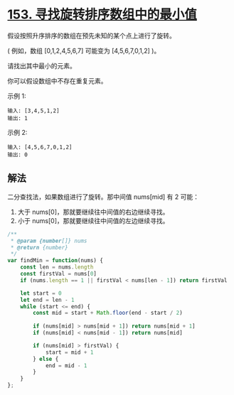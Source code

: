 # [153. 寻找旋转排序数组中的最小值](https://leetcode-cn.com/problems/find-minimum-in-rotated-sorted-array/)
假设按照升序排序的数组在预先未知的某个点上进行了旋转。

( 例如，数组 [0,1,2,4,5,6,7] 可能变为 [4,5,6,7,0,1,2] )。

请找出其中最小的元素。

你可以假设数组中不存在重复元素。

示例 1:
```
输入: [3,4,5,1,2]
输出: 1
```
示例 2:
```
输入: [4,5,6,7,0,1,2]
输出: 0
```
## 解法
二分查找法，如果数组进行了旋转。那中间值 nums[mid] 有 2 可能：
1. 大于 nums[0]，那就要继续往中间值的右边继续寻找。
2. 小于 nums[0]，那就要继续往中间值的左边继续寻找。
```js
/**
 * @param {number[]} nums
 * @return {number}
 */
var findMin = function(nums) {
    const len = nums.length
    const firstVal = nums[0]
    if (nums.length == 1 || firstVal < nums[len - 1]) return firstVal

    let start = 0
    let end = len - 1
    while (start <= end) {
        const mid = start + Math.floor(end - start / 2)
        
        if (nums[mid] > nums[mid + 1]) return nums[mid + 1]
        if (nums[mid] < nums[mid - 1]) return nums[mid]

        if (nums[mid] > firstVal) {
            start = mid + 1
        } else {
            end = mid - 1
        }
    }
};
```
